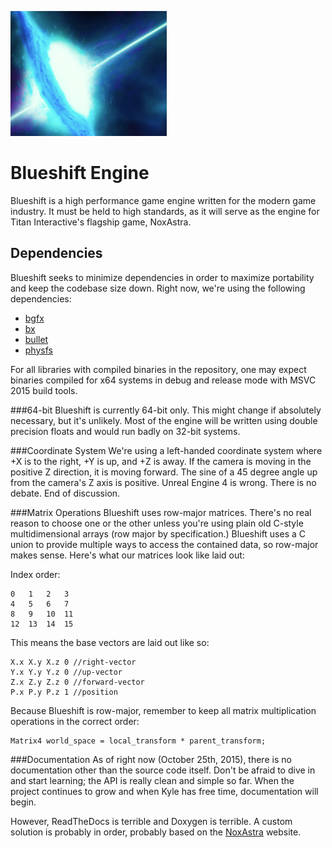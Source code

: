 ![Blueshift Engine](blueshift.png)

# Blueshift Engine
Blueshift is a high performance game engine written for the modern game industry. It must be held to high standards, as it will serve as the engine for Titan Interactive's flagship game, NoxAstra.

## Dependencies
Blueshift seeks to minimize dependencies in order to maximize portability and keep the codebase size down. Right now, we're using the following dependencies:

 - [bgfx](https://github.com/bkaradzic/bgfx)
 - [bx](https://github.com/bkaradzic/bx)
 - [bullet](https://github.com/bulletphysics/bullet3)
 - [physfs](https://icculus.org/physfs)

For all libraries with compiled binaries in the repository, one may expect binaries compiled for x64 systems in debug and release mode with MSVC 2015 build tools.

###64-bit
Blueshift is currently 64-bit only. This might change if absolutely necessary, but it's unlikely. Most of the engine will be written using double precision floats and would run badly on 32-bit systems.

###Coordinate System
We're using a left-handed coordinate system where +X is to the right, +Y is up, and +Z is away. If the camera is moving in the positive Z direction, it is moving forward. The sine of a 45 degree angle up from the camera's Z axis is positive. Unreal Engine 4 is wrong. There is no debate. End of discussion.

###Matrix Operations
Blueshift uses row-major matrices. There's no real reason to choose one or the other unless you're using plain old C-style multidimensional arrays (row major by specification.) Blueshift uses a C union to provide multiple ways to access the contained data, so row-major makes sense. Here's what our matrices look like laid out:

Index order:

    0   1   2   3
    4   5   6   7
    8   9   10  11
    12  13  14  15

This means the base vectors are laid out like so:

    X.x X.y X.z 0 //right-vector
    Y.x Y.y Y.z 0 //up-vector
    Z.x Z.y Z.z 0 //forward-vector
    P.x P.y P.z 1 //position

Because Blueshift is row-major, remember to keep all matrix multiplication operations in the correct order:

    Matrix4 world_space = local_transform * parent_transform;

###Documentation
As of right now (October 25th, 2015), there is no documentation other than the source code itself. Don't be afraid to dive in and start learning; the API is really clean and simple so far. When the project continues to grow and when Kyle has free time, documentation will begin.

However, ReadTheDocs is terrible and Doxygen is terrible. A custom solution is probably in order, probably based on the [NoxAstra](https://noxastra.com) website.
